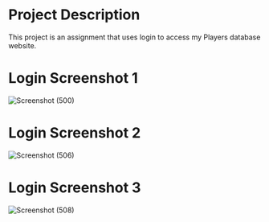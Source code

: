 # Project Description
This project is an assignment that uses login to access my Players database website.

# Login Screenshot 1
![Screenshot (500)](https://user-images.githubusercontent.com/85362067/127933049-8887f1f0-affb-4286-ac62-42e88829ca03.png)

# Login Screenshot 2
![Screenshot (506)](https://user-images.githubusercontent.com/85362067/127933056-261e8493-8909-43d7-ab7a-0223d15caa83.png)

# Login Screenshot 3
![Screenshot (508)](https://user-images.githubusercontent.com/85362067/127933214-af369604-db5f-4a58-8d18-157a00131871.png)







